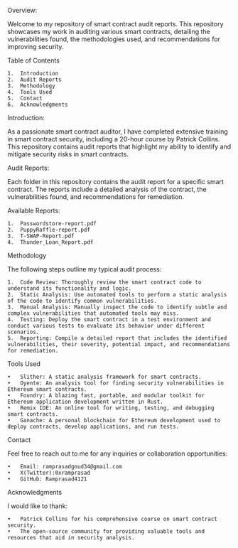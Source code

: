 Overview:

Welcome to my repository of smart contract audit reports. This repository showcases my work in auditing various smart contracts, detailing the vulnerabilities found, the methodologies used, and recommendations for improving security.

Table of Contents

	1.	Introduction 
	2.	Audit Reports
	3.	Methodology
	4.	Tools Used
	5.	Contact
	6.	Acknowledgments

Introduction:

As a passionate smart contract auditor, I have completed extensive training in smart contract security, including a 20-hour course by Patrick Collins. This repository contains audit reports that highlight my ability to identify and mitigate security risks in smart contracts.

Audit Reports:

Each folder in this repository contains the audit report for a specific smart contract. The reports include a detailed analysis of the contract, the vulnerabilities found, and recommendations for remediation.

Available Reports:

	1.	Passwordstore-report.pdf
	2.	PuppyRaffle-report.pdf
	3.	T-SWAP-Report.pdf
	4.	Thunder_Loan_Report.pdf

Methodology

The following steps outline my typical audit process:

	1.	Code Review: Thoroughly review the smart contract code to understand its functionality and logic.
	2.	Static Analysis: Use automated tools to perform a static analysis of the code to identify common vulnerabilities.
	3.	Manual Analysis: Manually inspect the code to identify subtle and complex vulnerabilities that automated tools may miss.
	4.	Testing: Deploy the smart contract in a test environment and conduct various tests to evaluate its behavior under different scenarios.
	5.	Reporting: Compile a detailed report that includes the identified vulnerabilities, their severity, potential impact, and recommendations for remediation.

Tools Used

	•	Slither: A static analysis framework for smart contracts.
	•	Oyente: An analysis tool for finding security vulnerabilities in Ethereum smart contracts.
 	•	Foundry: A blazing fast, portable, and modular toolkit for Ethereum application development written in Rust.
	•	Remix IDE: An online tool for writing, testing, and debugging smart contracts.
	•	Ganache: A personal blockchain for Ethereum development used to deploy contracts, develop applications, and run tests.

Contact

Feel free to reach out to me for any inquiries or collaboration opportunities:

	•	Email: ramprasadgoud34@gmail.com
	•	X(Twitter):0xramprasad
	•	GitHub: Ramprasad4121

Acknowledgments

I would like to thank:

	•	Patrick Collins for his comprehensive course on smart contract security.
	•	The open-source community for providing valuable tools and resources that aid in security analysis.
